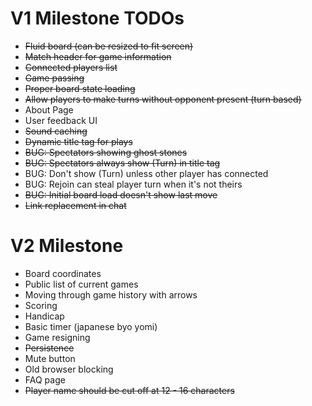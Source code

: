 V1 Milestone TODOs
==================

* ~~Fluid board (can be resized to fit screen)~~
* ~~Match header for game information~~
* ~~Connected players list~~
* ~~Game passing~~
* ~~Proper board state loading~~
* ~~Allow players to make turns without opponent present (turn based)~~
* About Page
* User feedback UI
* ~~Sound caching~~
* ~~Dynamic title tag for plays~~
* ~~BUG: Spectators showing ghost stones~~
* ~~BUG: Spectators always show (Turn) in title tag~~
* BUG: Don't show (Turn) unless other player has connected
* BUG: Rejoin can steal player turn when it's not theirs
* ~~BUG: Initial board load doesn't show last move~~
* ~~Link replacement in chat~~

V2 Milestone
============

* Board coordinates
* Public list of current games
* Moving through game history with arrows
* Scoring
* Handicap
* Basic timer (japanese byo yomi)
* Game resigning
* ~~Persistence~~
* Mute button
* Old browser blocking
* FAQ page
* ~~Player name should be cut off at 12 - 16 characters~~